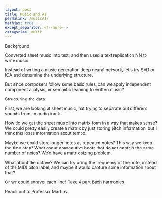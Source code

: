 ```yaml
---
layout: post
title: Music and AI
permalink: /musicAI/
mathjax: true
except_separator: <!--more-->
categories: music
---
```


Background

Converted sheet music into text, and then used a text replication NN to write music. 

Instead of writing a music generation deep neural network, let's try SVD or ICA and determine the underlying structure.

But since composers follow some basic rules, can we apply independent component analysis, or semantic learning to written music? 

Structuring the data:

First, we are looking at sheet music, not trying to separate out different sounds from an audio track. 

How do we get the sheet music into matrix form in a way that makes sense? We could pretty easily create a matrix by just storing pitch information, but I think this loses information about tempo.

Maybe we could store longer notes as repeated notes? This way we keep the time step? What about consecutive beats that do not contain the same number of notes? We'd have a matrix sizing problem.

What about the octave? We can try using the frequency of the note, instead of the MIDI pitch label, and maybe it would capture some information about that? 

Or we could unravel each line? Take 4 part Bach harmonies. 



Reach out to Professor Martins.


